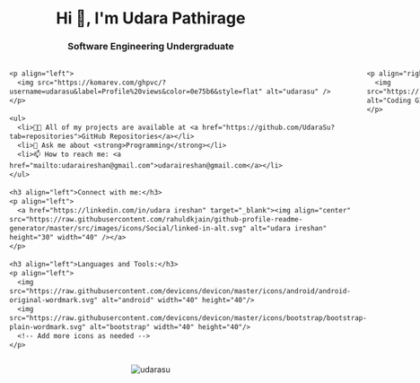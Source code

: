 <!-- Header Section -->
<h1 align="center">Hi 👋, I'm Udara Pathirage</h1>
<h3 align="center">Software Engineering Undergraduate</h3>

<!-- Main Content Section -->
<div style="display: flex; flex-direction: row;">
  
  <!-- Left Column -->
  <div style="flex: 1;">
  
    <p align="left">
      <img src="https://komarev.com/ghpvc/?username=udarasu&label=Profile%20views&color=0e75b6&style=flat" alt="udarasu" />
    </p>
    
    <ul>
      <li>👨‍💻 All of my projects are available at <a href="https://github.com/UdaraSu?tab=repositories">GitHub Repositories</a></li>
      <li>💬 Ask me about <strong>Programming</strong></li>
      <li>📫 How to reach me: <a href="mailto:udaraireshan@gmail.com">udaraireshan@gmail.com</a></li>
    </ul>
    
    <h3 align="left">Connect with me:</h3>
    <p align="left">
      <a href="https://linkedin.com/in/udara ireshan" target="_blank"><img align="center" src="https://raw.githubusercontent.com/rahuldkjain/github-profile-readme-generator/master/src/images/icons/Social/linked-in-alt.svg" alt="udara ireshan" height="30" width="40" /></a>
    </p>
    
    <h3 align="left">Languages and Tools:</h3>
    <p align="left">
      <img src="https://raw.githubusercontent.com/devicons/devicon/master/icons/android/android-original-wordmark.svg" alt="android" width="40" height="40"/>
      <img src="https://raw.githubusercontent.com/devicons/devicon/master/icons/bootstrap/bootstrap-plain-wordmark.svg" alt="bootstrap" width="40" height="40"/>
      <!-- Add more icons as needed -->
    </p>
    
  </div>
  
  <!-- Right Column -->
  <div style="flex: 1;">
  
    <p align="right">
      <img src="https://raw.githubusercontent.com/TheDudeThatCode/TheDudeThatCode/master/Assets/Developer.gif" alt="Coding GIF" width="400" height="300" />
    </p>
    
  </div>
  
</div>

<!-- Footer Section -->
<p align="center">
  <img src="https://github-readme-stats.vercel.app/api/top-langs/?username=udarasu&layout=compact&theme=algolia" alt="udarasu" />
</p>
